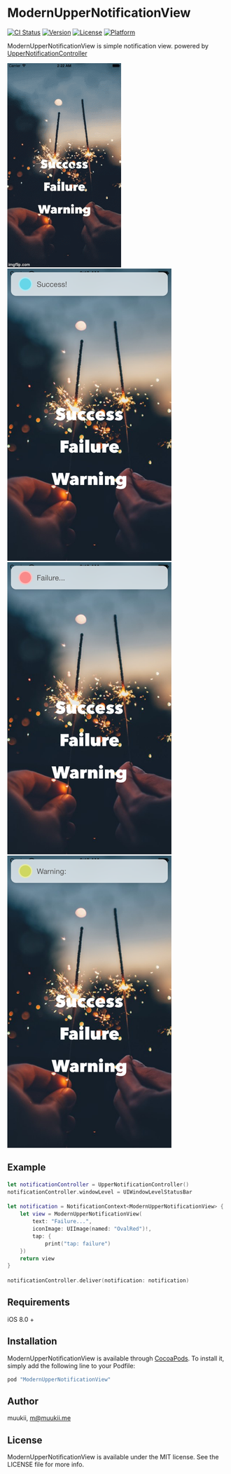 # ModernUpperNotificationView

[![CI Status](http://img.shields.io/travis/muukii/ModernUpperNotificationView.svg?style=flat)](https://travis-ci.org/muukii/ModernUpperNotificationView)
[![Version](https://img.shields.io/cocoapods/v/ModernUpperNotificationView.svg?style=flat)](http://cocoapods.org/pods/ModernUpperNotificationView)
[![License](https://img.shields.io/cocoapods/l/ModernUpperNotificationView.svg?style=flat)](http://cocoapods.org/pods/ModernUpperNotificationView)
[![Platform](https://img.shields.io/cocoapods/p/ModernUpperNotificationView.svg?style=flat)](http://cocoapods.org/pods/ModernUpperNotificationView)

ModernUpperNotificationView is simple notification view.
powered by [UpperNotificationController](https://github.com/muukii/UpperNotificationController)

![](sample.gif)
![](sample1.png)
![](sample2.png)
![](sample3.png)


## Example

```swift
let notificationController = UpperNotificationController()
notificationController.windowLevel = UIWindowLevelStatusBar

let notification = NotificationContext<ModernUpperNotificationView> {
    let view = ModernUpperNotificationView(
        text: "Failure...",
        iconImage: UIImage(named: "OvalRed")!,
        tap: {
            print("tap: failure")
    })
    return view
}

notificationController.deliver(notification: notification)
```

## Requirements

iOS 8.0 +

## Installation

ModernUpperNotificationView is available through [CocoaPods](http://cocoapods.org). To install
it, simply add the following line to your Podfile:

```ruby
pod "ModernUpperNotificationView"
```

## Author

muukii, m@muukii.me

## License

ModernUpperNotificationView is available under the MIT license. See the LICENSE file for more info.
